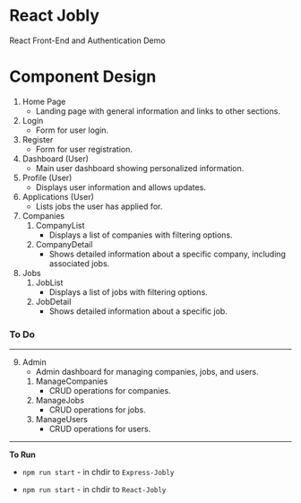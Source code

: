 # React Jobly

React Front-End and Authentication Demo

# Component Design

1. Home Page
   - Landing page with general information and links to other sections.
2. Login
   - Form for user login.
3. Register
   - Form for user registration.
4. Dashboard (User)
   - Main user dashboard showing personalized information.
5. Profile (User)
   - Displays user information and allows updates.
6. Applications (User)
   - Lists jobs the user has applied for.
7. Companies
     1. CompanyList
        - Displays a list of companies with filtering options.
     2. CompanyDetail
        - Shows detailed information about a specific company, including associated jobs.
8. Jobs
     1. JobList
        - Displays a list of jobs with filtering options.
     2. JobDetail
        - Shows detailed information about a specific job.
        
### To Do
  ---

9. Admin
   - Admin dashboard for managing companies, jobs, and users.
   1. ManageCompanies
      - CRUD operations for companies.
   2. ManageJobs
      - CRUD operations for jobs.
   3. ManageUsers
      - CRUD operations for users.
  

  ---

  **To Run**

- `npm run start` - in chdir to `Express-Jobly`

- `npm run start` - in chdir to `React-Jobly`